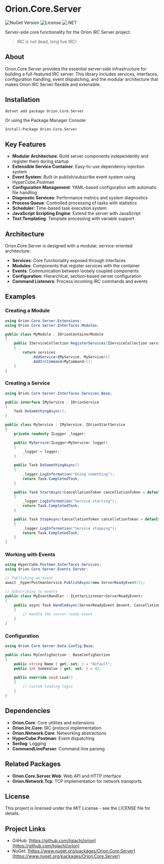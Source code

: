 # Orion.Core.Server

![NuGet Version](https://img.shields.io/nuget/v/Orion.Core.Server)
![License](https://img.shields.io/badge/license-MIT-green)
![.NET](https://img.shields.io/badge/.NET-9.0-purple)

Server-side core functionality for the Orion IRC Server project.

> IRC is not dead, long live IRC!

## About

Orion.Core.Server provides the essential server-side infrastructure for building a full-featured IRC server. This library includes services, interfaces, configuration handling, event dispatching, and the modular architecture that makes Orion IRC Server flexible and extensible.

## Installation

```bash
dotnet add package Orion.Core.Server
```

Or using the Package Manager Console:

```
Install-Package Orion.Core.Server
```

## Key Features

- **Modular Architecture**: Build server components independently and register them during startup
- **Extensible Service Container**: Easy-to-use dependency injection system
- **Event System**: Built-in publish/subscribe event system using HyperCube.Postman
- **Configuration Management**: YAML-based configuration with automatic file handling
- **Diagnostic Services**: Performance metrics and system diagnostics
- **Process Queue**: Controlled processing of tasks with statistics
- **Scheduler**: Time-based task execution system
- **JavaScript Scripting Engine**: Extend the server with JavaScript
- **Text Templating**: Template processing with variable support

## Architecture

Orion.Core.Server is designed with a modular, service-oriented architecture:

- **Services**: Core functionality exposed through interfaces
- **Modules**: Components that register services with the container
- **Events**: Communication between loosely coupled components
- **Configuration**: Hierarchical, section-based server configuration
- **Command Listeners**: Process incoming IRC commands and events

## Examples

### Creating a Module

```csharp
using Orion.Core.Server.Extensions;
using Orion.Core.Server.Interfaces.Modules;

public class MyModule : IOrionContainerModule
{
    public IServiceCollection RegisterServices(IServiceCollection services)
    {
        return services
            .AddService<IMyService, MyService>()
            .AddIrcCommand<MyCommand>();
    }
}
```

### Creating a Service

```csharp
using Orion.Core.Server.Interfaces.Services.Base;

public interface IMyService : IOrionService
{
    Task DoSomethingAsync();
}

public class MyService : IMyService, IOrionStartService
{
    private readonly ILogger _logger;

    public MyService(ILogger<MyService> logger)
    {
        _logger = logger;
    }

    public Task DoSomethingAsync()
    {
        _logger.LogInformation("Doing something");
        return Task.CompletedTask;
    }

    public Task StartAsync(CancellationToken cancellationToken = default)
    {
        _logger.LogInformation("Service starting");
        return Task.CompletedTask;
    }

    public Task StopAsync(CancellationToken cancellationToken = default)
    {
        _logger.LogInformation("Service stopping");
        return Task.CompletedTask;
    }
}
```

### Working with Events

```csharp
using HyperCube.Postman.Interfaces.Services;
using Orion.Core.Server.Events.Server;

// Publishing an event
await _hyperPostmanService.PublishAsync(new ServerReadyEvent());

// Subscribing to events
public class MyEventHandler : ILetterListener<ServerReadyEvent>
{
    public async Task HandleAsync(ServerReadyEvent @event, CancellationToken cancellationToken = default)
    {
        // Handle the server ready event
    }
}
```

### Configuration

```csharp
using Orion.Core.Server.Data.Config.Base;

public class MyConfigSection : BaseConfigSection
{
    public string Name { get; set; } = "Default";
    public int SomeValue { get; set; } = 42;

    public override void Load()
    {
        // Custom loading logic
    }
}
```

## Dependencies

- **Orion.Core**: Core utilities and extensions
- **Orion.Irc.Core**: IRC protocol implementation
- **Orion.Network.Core**: Networking abstractions
- **HyperCube.Postman**: Event dispatching
- **Serilog**: Logging
- **CommandLineParser**: Command-line parsing

## Related Packages

- **Orion.Core.Server.Web**: Web API and HTTP interface
- **Orion.Network.Tcp**: TCP implementation for network transports

## License

This project is licensed under the MIT License - see the LICENSE file for details.

## Project Links

- GitHub: [https://github.com/tgiachi/orion](https://github.com/tgiachi/orion)
- NuGet: [https://www.nuget.org/packages/Orion.Core.Server](https://www.nuget.org/packages/Orion.Core.Server)
